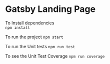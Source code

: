 # Gatsby Landing Page

To Install dependencies  
`npm install`

To run the project 
`npm start`

To run the Unit tests 
`npm run test`

To see the Unit Test Coverage 
`npm run coverage`
